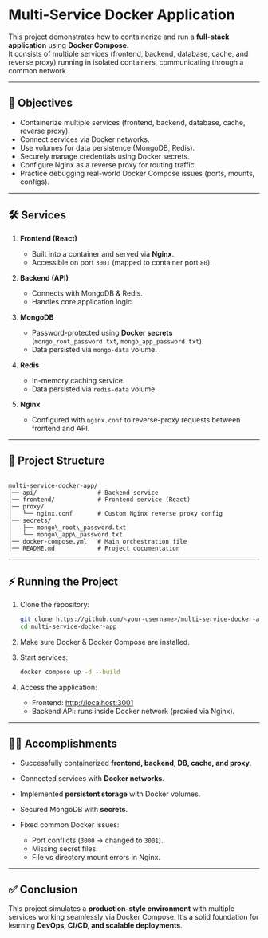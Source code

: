 
# Multi-Service Docker Application

This project demonstrates how to containerize and run a **full-stack application** using **Docker Compose**.  
It consists of multiple services (frontend, backend, database, cache, and reverse proxy) running in isolated containers, communicating through a common network.

---

## 🚀 Objectives
- Containerize multiple services (frontend, backend, database, cache, reverse proxy).
- Connect services via Docker networks.
- Use volumes for data persistence (MongoDB, Redis).
- Securely manage credentials using Docker secrets.
- Configure Nginx as a reverse proxy for routing traffic.
- Practice debugging real-world Docker Compose issues (ports, mounts, configs).

---

## 🛠️ Services
1. **Frontend (React)**  
   - Built into a container and served via **Nginx**.  
   - Accessible on port `3001` (mapped to container port `80`).  

2. **Backend (API)**  
   - Connects with MongoDB & Redis.  
   - Handles core application logic.  

3. **MongoDB**  
   - Password-protected using **Docker secrets** (`mongo_root_password.txt`, `mongo_app_password.txt`).  
   - Data persisted via `mongo-data` volume.  

4. **Redis**  
   - In-memory caching service.  
   - Data persisted via `redis-data` volume.  

5. **Nginx**  
   - Configured with `nginx.conf` to reverse-proxy requests between frontend and API.  

---

## 📂 Project Structure
```

multi-service-docker-app/
│── api/                 # Backend service
│── frontend/            # Frontend service (React)
│── proxy/
│   └── nginx.conf       # Custom Nginx reverse proxy config
│── secrets/
│   ├── mongo\_root\_password.txt
│   └── mongo\_app\_password.txt
│── docker-compose.yml   # Main orchestration file
│── README.md            # Project documentation

````

---

## ⚡ Running the Project
1. Clone the repository:
   ```bash
   git clone https://github.com/<your-username>/multi-service-docker-app.git
   cd multi-service-docker-app


2. Make sure Docker & Docker Compose are installed.

3. Start services:

   ```bash
   docker compose up -d --build
   ```

4. Access the application:

   * Frontend: [http://localhost:3001](http://localhost:3001)
   * Backend API: runs inside Docker network (proxied via Nginx).

---


## 🧑‍💻 Accomplishments

* Successfully containerized **frontend, backend, DB, cache, and proxy**.
* Connected services with **Docker networks**.
* Implemented **persistent storage** with Docker volumes.
* Secured MongoDB with **secrets**.
* Fixed common Docker issues:

  * Port conflicts (`3000` → changed to `3001`).
  * Missing secret files.
  * File vs directory mount errors in Nginx.

---

## ✅ Conclusion

This project simulates a **production-style environment** with multiple services working seamlessly via Docker Compose.
It’s a solid foundation for learning **DevOps, CI/CD, and scalable deployments**.




